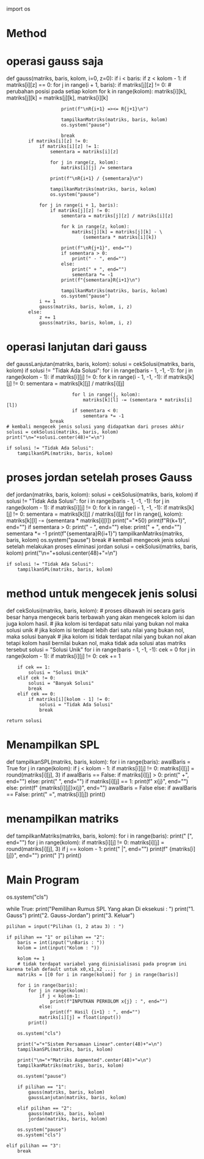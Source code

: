 import os


# Method
# operasi gauss saja
def gauss(matriks, baris, kolom, i=0, z=0):
    if i < baris:
        if z < kolom - 1:
            if matriks[i][z] == 0:
                for j in range(i + 1, baris):
                    if matriks[j][z] != 0:
                        # perubahan posisi pada setiap kolom
                        for k in range(kolom):
                            matriks[i][k], matriks[j][k] = matriks[j][k], matriks[i][k]

                        print(f"\nR{i+1} =><= R{j+1}\n")

                        tampilkanMatriks(matriks, baris, kolom)
                        os.system("pause")

                        break
            if matriks[i][z] != 0:
                if matriks[i][z] != 1:
                    sementara = matriks[i][z]

                    for j in range(z, kolom):
                        matriks[i][j] /= sementara

                    print(f"\nR{i+1} / {sementara}\n")

                    tampilkanMatriks(matriks, baris, kolom)
                    os.system("pause")

                for j in range(i + 1, baris):
                    if matriks[j][z] != 0:
                        sementara = matriks[j][z] / matriks[i][z]

                        for k in range(z, kolom):
                            matriks[j][k] = matriks[j][k] - \
                                (sementara * matriks[i][k])

                        print(f"\nR{j+1}", end="")
                        if sementara > 0:
                            print(" - ", end="")
                        else:
                            print(" + ", end="")
                            sementara *= -1
                        print(f"{sementara}R{i+1}\n")

                        tampilkanMatriks(matriks, baris, kolom)
                        os.system("pause")
                i += 1
                gauss(matriks, baris, kolom, i, z)
            else:
                z += 1
                gauss(matriks, baris, kolom, i, z)

# operasi lanjutan dari gauss


def gaussLanjutan(matriks, baris, kolom):
    solusi = cekSolusi(matriks, baris, kolom)
    if solusi != "Tidak Ada Solusi":
        for i in range(baris - 1, -1, -1):
            for j in range(kolom - 1):
                if matriks[i][j] != 0:
                    for k in range(i - 1, -1, -1):
                        if matriks[k][j] != 0:
                            sementara = matriks[k][j] / matriks[i][j]

                            for l in range(j, kolom):
                                matriks[k][l] -= (sementara * matriks[i][l])
                            if sementara < 0:
                                sementara *= -1
                    break
    # kembali mengecek jenis solusi yang didapatkan dari proses akhir
    solusi = cekSolusi(matriks, baris, kolom)
    print("\n="+solusi.center(48)+"=\n")

    if solusi != "Tidak Ada Solusi":
        tampilkanSPL(matriks, baris, kolom)

# proses jordan setelah proses Gauss


def jordan(matriks, baris, kolom):
    solusi = cekSolusi(matriks, baris, kolom)
    if solusi != "Tidak Ada Solusi":
        for i in range(baris - 1, -1, -1):
            for j in range(kolom - 1):
                if matriks[i][j] != 0:
                    for k in range(i - 1, -1, -1):
                        if matriks[k][j] != 0:
                            sementara = matriks[k][j] / matriks[i][j]
                            for l in range(j, kolom):
                                matriks[k][l] -= (sementara * matriks[i][l])
                            print("="*50)
                            print(f"R{k+1}", end="")
                            if sementara > 0:
                                print(" - ", end="")
                            else:
                                print(" + ", end="")
                                sementara *= -1
                            print(f"{sementara}R{i+1}")
                            tampilkanMatriks(matriks, baris, kolom)
                            os.system("pause")
                    break
    # kembali mengecek jenis solusi setelah melakukan proses eliminasi jordan
    solusi = cekSolusi(matriks, baris, kolom)
    print("\n="+solusi.center(48)+"=\n")

    if solusi != "Tidak Ada Solusi":
        tampilkanSPL(matriks, baris, kolom)

# method untuk mengecek jenis solusi


def cekSolusi(matriks, baris, kolom):
    # proses dibawah ini secara garis besar hanya mengecek baris terbawah yang akan mengecek kolom isi dan juga kolom hasil.
    # jika kolom isi terdapat satu nilai yang bukan nol maka solusi unik
    # jika kolom isi terdapat lebih dari satu nilai yang bukan nol, maka solusi banyak
    # jika kolom isi tidak terdapat nilai yang bukan nol akan tetapi kolom hasil bernilai bukan nol, maka tidak ada solusi atas matriks tersebut
    solusi = "Solusi Unik"
    for i in range(baris - 1, -1, -1):
        cek = 0
        for j in range(kolom - 1):
            if matriks[i][j] != 0:
                cek += 1

        if cek == 1:
            solusi = "Solusi Unik"
        elif cek != 0:
            solusi = "Banyak Solusi"
            break
        elif cek == 0:
            if matriks[i][kolom - 1] != 0:
                solusi = "Tidak Ada Solusi"
                break

    return solusi

# Menampilkan SPL


def tampilkanSPL(matriks, baris, kolom):
    for i in range(baris):
        awalBaris = True
        for j in range(kolom):
            if j < kolom - 1:
                if matriks[i][j] != 0:
                    matriks[i][j] = round(matriks[i][j], 3)
                    if awalBaris == False:
                        if matriks[i][j] > 0:
                            print(" +", end="")
                        else:
                            print(" ", end="")
                    if matriks[i][j] == 1:
                        print(f" x{j}", end="")
                    else:
                        print(f" {matriks[i][j]}x{j}", end="")
                    awalBaris = False
            else:
                if awalBaris == False:
                    print(" =", matriks[i][j])
    print()

# menampilkan matriks


def tampilkanMatriks(matriks, baris, kolom):
    for i in range(baris):
        print(" [", end="")
        for j in range(kolom):
            if matriks[i][j] != 0:
                matriks[i][j] = round(matriks[i][j], 3)
            if j == kolom - 1:
                print(" |", end="")
            print(f" {matriks[i][j]}", end="")
        print(" ]")
    print()


# Main Program
os.system("cls")

while True:
    print("Pemilihan Rumus SPL Yang akan Di eksekusi : ")
    print("1. Gauss")
    print("2. Gauss-Jordan")
    print("3. Keluar")

    pilihan = input("Pilihan (1, 2 atau 3) : ")

    if pilihan == "1" or pilihan == "2":
        baris = int(input("\nBaris : "))
        kolom = int(input("Kolom : "))

        kolom += 1
        # tidak terdapat variabel yang diinisialisasi pada program ini karena telah default untuk x0,x1,x2 ....
        matriks = [[0 for i in range(kolom)] for j in range(baris)]

        for i in range(baris):
            for j in range(kolom):
                if j < kolom-1:
                    print(f"INPUTKAN PERKOLOM x{j} : ", end="")
                else:
                    print(f" Hasil {i+1} : ", end="")
                matriks[i][j] = float(input())
            print()

        os.system("cls")

        print("="+"Sistem Persamaan Linear".center(48)+"=\n")
        tampilkanSPL(matriks, baris, kolom)

        print("\n="+"Matriks Augmented".center(48)+"=\n")
        tampilkanMatriks(matriks, baris, kolom)

        os.system("pause")

        if pilihan == "1":
            gauss(matriks, baris, kolom)
            gaussLanjutan(matriks, baris, kolom)

        elif pilihan == "2":
            gauss(matriks, baris, kolom)
            jordan(matriks, baris, kolom)

        os.system("pause")
        os.system("cls")

    elif pilihan == "3":
        break
